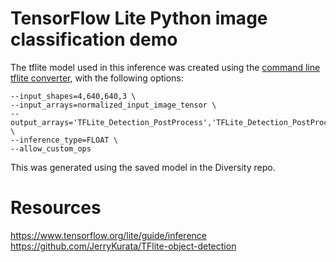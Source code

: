 # TensorFlow Lite Python image classification demo

The tflite model used in this inference was created using the <a href="https://www.tensorflow.org/lite/convert#cmdline">command line tflite converter</a>, with the following options:

```
--input_shapes=4,640,640,3 \
--input_arrays=normalized_input_image_tensor \
--output_arrays='TFLite_Detection_PostProcess','TFLite_Detection_PostProcess:1','TFLite_Detection_PostProcess:2','TFLite_Detection_PostProcess:3' \
--inference_type=FLOAT \
--allow_custom_ops
```

This was generated using the saved model in the Diversity repo.

# Resources
https://www.tensorflow.org/lite/guide/inference
https://github.com/JerryKurata/TFlite-object-detection
